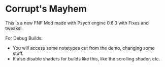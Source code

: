 # Corrupt's Mayhem

This is a new FNF Mod made with Psych engine 0.6.3 with Fixes and tweaks!

For Debug Builds:
* You will access some notetypes cut from the demo, changing some stuff.
* It also disable shaders for builds like this, like the scrolling shader, etc.

<!--- Hey, This is a sub-mod of Friday Night Jammin'! View it at https://someguywholovescoding.github.io/FridayNightJammin/ --->